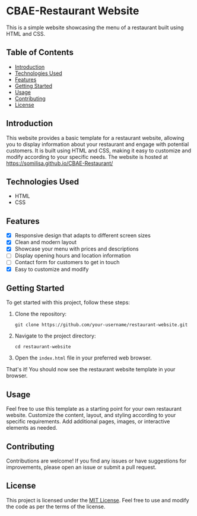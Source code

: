 # CBAE-Restaurant Website

This is a simple website showcasing the menu of a restaurant built using HTML and CSS.
## Table of Contents
- [Introduction](#introduction)
- [Technologies Used](#technologies-used)
- [Features](#features)
- [Getting Started](#getting-started)
- [Usage](#usage)
- [Contributing](#contributing)
- [License](#license)

## Introduction
This website provides a basic template for a restaurant website, allowing you to display information about your restaurant and engage with potential customers. It is built using HTML and CSS, making it easy to customize and modify according to your specific needs.
The website is hosted at https://somilisa.github.io/CBAE-Restaurant/
## Technologies Used
- HTML
- CSS

## Features
- [x] Responsive design that adapts to different screen sizes
- [x] Clean and modern layout
- [x] Showcase your menu with prices and descriptions
- [ ] Display opening hours and location information
- [ ] Contact form for customers to get in touch
- [x] Easy to customize and modify

## Getting Started
To get started with this project, follow these steps:

1. Clone the repository:
   ```
   git clone https://github.com/your-username/restaurant-website.git
   ```

2. Navigate to the project directory:
   ```
   cd restaurant-website
   ```

3. Open the `index.html` file in your preferred web browser.

That's it! You should now see the restaurant website template in your browser.

## Usage
Feel free to use this template as a starting point for your own restaurant website. Customize the content, layout, and styling according to your specific requirements. Add additional pages, images, or interactive elements as needed.

## Contributing
Contributions are welcome! If you find any issues or have suggestions for improvements, please open an issue or submit a pull request.

## License
This project is licensed under the [MIT License](LICENSE). Feel free to use and modify the code as per the terms of the license.
